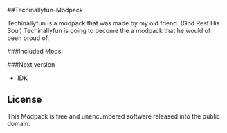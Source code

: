 ##Techinallyfun-Modpack

Techinallyfun is a modpack that was made by my old friend. (God Rest His Soul) Techinallyfun is going to become the a modpack that he would of been proud of.

###Included Mods:

###Next version
  * IDK

License
-------

This Modpack is free and unencumbered software released into the public domain.
